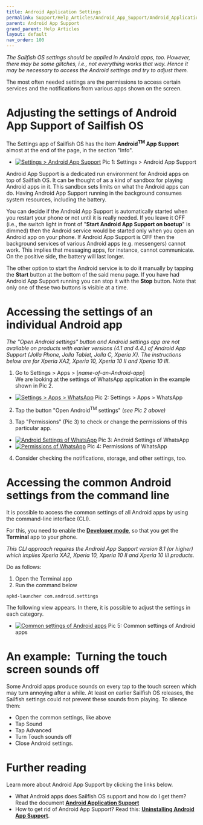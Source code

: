 ```yaml
---
title: Android Application Settings
permalink: Support/Help_Articles/Android_App_Support/Android_Application_Settings/
parent: Android App Support
grand_parent: Help Articles
layout: default
nav_order: 100
---
```



_The Sailfish OS settings should be applied in Android apps, too. However, there may be some glitches, i.e., not everything works that way. Hence it may be necessary to access the Android settings and try to adjust them._

The most often needed settings are the permissions to access certain services and the notifications from various apps shown on the screen.

# Adjusting the settings of Android App Support of Sailfish OS

The Settings app of Sailfish OS has the item **Android<sup>TM</sup> App Support** almost at the end of the page, in the section "Info".

<div class="flex-images" markdown="1">

* <a href="Android_App_Support_in_Settings.png" class="narrow-image"><img src="Android_App_Support_in_Settings.png" alt="Settings > Android App Support"></a>
  <span class="md_figcaption">
    Pic 1: Settings > Android App Support
  </span>
</div>


Android App Support is a dedicated run environment for Android apps on top of Sailfish OS. It can be thought of as a kind of sandbox for playing Android apps in it. This sandbox sets limits on what the Android apps can do. Having Android App Support running in the background consumes system resources, including the battery.

You can decide if the Android App Support is automatically started when you restart your phone or not until it is really needed. If you leave it OFF (i.e., the switch light in front of "**Start Android App Support on bootup**" is dimmed) then the Android service would be started only when you open an Android app on your phone. If Android App Support is OFF then the background services of various Android apps (e.g. messengers) cannot work. This implies that messaging apps, for instance, cannot communicate. On the positive side, the battery will last longer.

The other option to start the Android service is to do it manually by tapping the **Start** button at the bottom of the said menu page. If you have had Android App Support running you can stop it with the **Stop** button. Note that only one of these two buttons is visible at a time.


# Accessing the settings of an individual Android app

_The "Open Android settings" button and Android settings app are not available on products with earlier versions (4.1 and 4.4.) of Android App Support (Jolla Phone, Jolla Tablet, Jolla C, Xperia X). The instructions below are for Xperia XA2, Xperia 10, Xperia 10 II and Xperia 10 III_.

1) Go to Settings > Apps > \[_name-of-an-Android-app_\]<br>
We are looking at the settings of WhatsApp application in the example shown in Pic 2.

<div class="flex-images" markdown="1">

* <a href="Settings_Apps_WhatsApp.png" class="narrow-image"><img src="Settings_Apps_WhatsApp.png" alt="Settings > Apps > WhatsApp"></a>
  <span class="md_figcaption">
    Pic 2: Settings > Apps > WhatsApp
  </span>
</div>

  
2) Tap the button "Open Android<sup>TM</sup> settings" (_see Pic 2 above)_

3) Tap "Permissions" (Pic 3) to check or change the permissions of this particular app.

<div class="flex-images" markdown="1">

* <a href="Android_Settings_of_WhatsApp.png"><img src="Android_Settings_of_WhatsApp.png" alt="Android Settings of WhatsApp"></a>
  <span class="md_figcaption">
    Pic 3: Android Settings of WhatsApp
  </span>
* <a href="Android_Permissions_of_WhatsApp.png"><img src="Android_Permissions_of_WhatsApp.png" alt="Permissions of WhatsApp"></a>
  <span class="md_figcaption">
    Pic 4: Permissions of WhatsApp
  </span>
</div>

 
  
4) Consider checking the notifications, storage, and other settings, too.

# Accessing the common Android settings from the command line

It is possible to access the common settings of all Android apps by using the command-line interface (CLI).

For this, you need to enable the [**Developer mode**](/Support/Help_Articles/Enabling_Developer_Mode/), so that you get the **Terminal** app to your phone.

_This CLI approach requires the Android App Support version 8.1 (or higher) which implies Xperia XA2, Xperia 10, Xperia 10 II and Xperia 10 III products._

Do as follows:

1) Open the Terminal app<br>
2) Run the command below
```
apkd-launcher com.android.settings
```

The following view appears. In there, it is possible to adjust the settings in each category.

<div class="flex-images" markdown="1">

* <a href="Android_Apps_Common_Settings.png" class="narrow-image"><img src="Android_Apps_Common_Settings.png" alt="Common settings of Android apps"></a>
  <span class="md_figcaption">
    Pic 5: Common settings of Android apps
  </span>
</div> 
  
  

# An example:  Turning the touch screen sounds off

Some Android apps produce sounds on every tap to the touch screen which may turn annoying after a while. At least on earlier Sailfish OS releases, the Sailfish settings could not prevent these sounds from playing. To silence them:

* Open the common settings, like above
* Tap Sound
* Tap Advanced
* Turn Touch sounds off
* Close Android settings.

# Further reading

Learn more about Android App Support by clicking the links below.

* What Android apps does Sailfish OS support and how do I get them? Read the document **[Android Application Support](/Support/Help_Articles/Android_App_Support/)**
* How to get rid of Android App Support? Read this: **[Uninstalling Android App Support](/Support/Help_Articles/Android_App_Support/Removing_Android_App_Support/)**.



